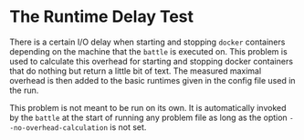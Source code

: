 # The Runtime Delay Test
There is a certain I/O delay when starting and stopping `docker` containers
depending on the machine that the `battle` is executed on. This problem is used
to calculate this overhead for starting and stopping docker containers that do
nothing but return a little bit of text. The measured maximal overhead is then
added to the basic runtimes given in the config file used in the run.

This problem is not meant to be run on its own. It is automatically invoked by
the `battle` at the start of running any problem file as long as the option
`--no-overhead-calculation` is not set.